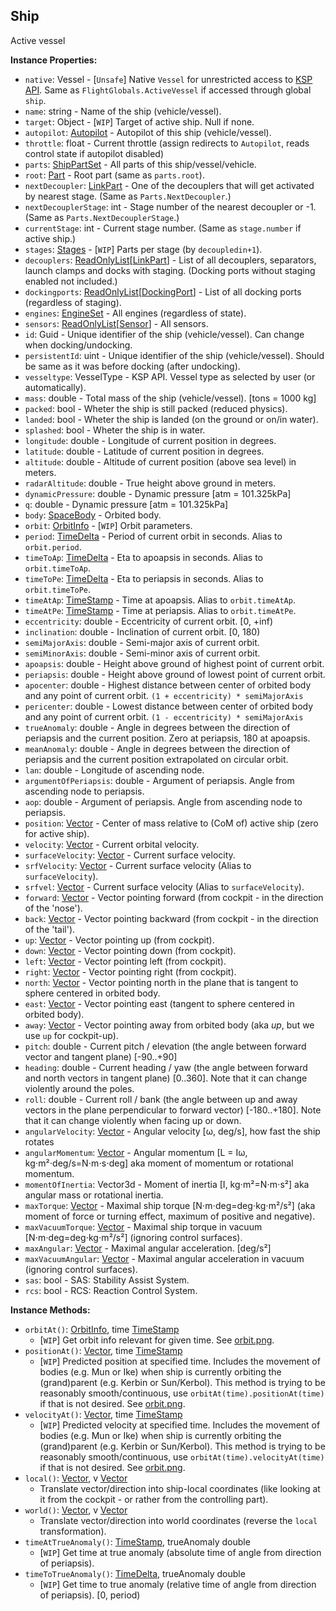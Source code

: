 ## Ship

Active vessel


**Instance Properties:**
- `native`: Vessel - \[`Unsafe`\] Native `Vessel` for unrestricted access to [KSP API](https://kerbalspaceprogram.com/api/class_vessel.html). Same as `FlightGlobals.ActiveVessel` if accessed through global `ship`.
- `name`: string - Name of the ship (vehicle/vessel).
- `target`: Object - \[`WIP`\] Target of active ship. Null if none.
- `autopilot`: [Autopilot](Autopilot.md) - Autopilot of this ship (vehicle/vessel).
- `throttle`: float - Current throttle (assign redirects to `Autopilot`, reads control state if autopilot disabled)
- `parts`: [ShipPartSet](../Parts/ShipPartSet.md) - All parts of this ship/vessel/vehicle.
- `root`: [Part](../Parts/PartBase.md) - Root part (same as `parts.root`).
- `nextDecoupler`: [LinkPart](../Parts/LinkPart.md) - One of the decouplers that will get activated by nearest stage. (Same as `Parts.NextDecoupler`.)
- `nextDecouplerStage`: int - Stage number of the nearest decoupler or -1. (Same as `Parts.NextDecouplerStage`.)
- `currentStage`: int - Current stage number. (Same as `stage.number` if active ship.)
- `stages`: [Stages](../Parts/Stages.md) - \[`WIP`\] Parts per stage (by `decoupledin+1`).
- `decouplers`: [ReadOnlyList](ReadOnlyList.1.md)\[[LinkPart](../Parts/LinkPart.md)\] - List of all decouplers, separators, launch clamps and docks with staging. (Docking ports without staging enabled not included.)
- `dockingports`: [ReadOnlyList](ReadOnlyList.1.md)\[[DockingPort](../Parts/DockingPort.md)\] - List of all docking ports (regardless of staging).
- `engines`: [EngineSet](../Parts/EngineSet.md) - All engines (regardless of state).
- `sensors`: [ReadOnlyList](ReadOnlyList.1.md)\[[Sensor](../Parts/Sensor.md)\] - All sensors.
- `id`: Guid - Unique identifier of the ship (vehicle/vessel). Can change when docking/undocking.
- `persistentId`: uint - Unique identifier of the ship (vehicle/vessel). Should be same as it was before docking (after undocking).
- `vesseltype`: VesselType - KSP API. Vessel type as selected by user (or automatically).
- `mass`: double - Total mass of the ship (vehicle/vessel). [tons = 1000 kg]
- `packed`: bool - Wheter the ship is still packed (reduced physics).
- `landed`: bool - Wheter the ship is landed (on the ground or on/in water).
- `splashed`: bool - Wheter the ship is in water.
- `longitude`: double - Longitude of current position in degrees.
- `latitude`: double - Latitude of current position in degrees.
- `altitude`: double - Altitude of current position (above sea level) in meters.
- `radarAltitude`: double - True height above ground in meters.
- `dynamicPressure`: double - Dynamic pressure [atm = 101.325kPa]
- `q`: double - Dynamic pressure [atm = 101.325kPa]
- `body`: [SpaceBody](SpaceBody.md) - Orbited body.
- `orbit`: [OrbitInfo](OrbitInfo.md) - \[`WIP`\] Orbit parameters.
- `period`: [TimeDelta](TimeDelta.md) - Period of current orbit in seconds. Alias to `orbit.period`.
- `timeToAp`: [TimeDelta](TimeDelta.md) - Eta to apoapsis in seconds. Alias to `orbit.timeToAp`.
- `timeToPe`: [TimeDelta](TimeDelta.md) - Eta to periapsis in seconds. Alias to `orbit.timeToPe`.
- `timeAtAp`: [TimeStamp](TimeStamp.md) - Time at apoapsis. Alias to `orbit.timeAtAp`.
- `timeAtPe`: [TimeStamp](TimeStamp.md) - Time at periapsis. Alias to `orbit.timeAtPe`.
- `eccentricity`: double - Eccentricity of current orbit. \[0, +inf)
- `inclination`: double - Inclination of current orbit. \[0, 180)
- `semiMajorAxis`: double - Semi-major axis of current orbit.
- `semiMinorAxis`: double - Semi-minor axis of current orbit.
- `apoapsis`: double - Height above ground of highest point of current orbit.
- `periapsis`: double - Height above ground of lowest point of current orbit.
- `apocenter`: double - Highest distance between center of orbited body and any point of current orbit. `(1 + eccentricity) * semiMajorAxis`
- `pericenter`: double - Lowest distance between center of orbited body and any point of current orbit. `(1 - eccentricity) * semiMajorAxis`
- `trueAnomaly`: double - Angle in degrees between the direction of periapsis and the current position. Zero at periapsis, 180 at apoapsis.
- `meanAnomaly`: double - Angle in degrees between the direction of periapsis and the current position extrapolated on circular orbit.
- `lan`: double - Longitude of ascending node.
- `argumentOfPeriapsis`: double - Argument of periapsis. Angle from ascending node to periapsis.
- `aop`: double - Argument of periapsis. Angle from ascending node to periapsis.
- `position`: [Vector](Vector.md) - Center of mass relative to (CoM of) active ship (zero for active ship).
- `velocity`: [Vector](Vector.md) - Current orbital velocity.
- `surfaceVelocity`: [Vector](Vector.md) - Current surface velocity.
- `srfVelocity`: [Vector](Vector.md) - Current surface velocity (Alias to `surfaceVelocity`).
- `srfvel`: [Vector](Vector.md) - Current surface velocity (Alias to `surfaceVelocity`).
- `forward`: [Vector](Vector.md) - Vector pointing forward (from cockpit - in the direction of the 'nose').
- `back`: [Vector](Vector.md) - Vector pointing backward (from cockpit - in the direction of the 'tail').
- `up`: [Vector](Vector.md) - Vector pointing up (from cockpit).
- `down`: [Vector](Vector.md) - Vector pointing down (from cockpit).
- `left`: [Vector](Vector.md) - Vector pointing left (from cockpit).
- `right`: [Vector](Vector.md) - Vector pointing right (from cockpit).
- `north`: [Vector](Vector.md) - Vector pointing north in the plane that is tangent to sphere centered in orbited body.
- `east`: [Vector](Vector.md) - Vector pointing east (tangent to sphere centered in orbited body).
- `away`: [Vector](Vector.md) - Vector pointing away from orbited body (aka *up*, but we use `up` for cockpit-up).
- `pitch`: double - Current pitch / elevation (the angle between forward vector and tangent plane) \[-90..+90]
- `heading`: double - Current heading / yaw (the angle between forward and north vectors in tangent plane) \[0..360]. Note that it can change violently around the poles.
- `roll`: double - Current roll / bank (the angle between up and away vectors in the plane perpendicular to forward vector) \[-180..+180]. 
Note that it can change violently when facing up or down.
- `angularVelocity`: [Vector](Vector.md) - Angular velocity \[ω, deg/s], how fast the ship rotates
- `angularMomentum`: [Vector](Vector.md) - Angular momentum \[L = Iω, kg⋅m²⋅deg/s=N⋅m⋅s⋅deg] aka moment of momentum or rotational momentum.
- `momentOfInertia`: Vector3d - Moment of inertia \[I, kg⋅m²=N⋅m⋅s²] aka angular mass or rotational inertia.
- `maxTorque`: [Vector](Vector.md) - Maximal ship torque \[N⋅m⋅deg=deg⋅kg⋅m²/s²] (aka moment of force or turning effect, maximum of positive and negative).
- `maxVacuumTorque`: [Vector](Vector.md) - Maximal ship torque in vacuum \[N⋅m⋅deg=deg⋅kg⋅m²/s²] (ignoring control surfaces).
- `maxAngular`: [Vector](Vector.md) - Maximal angular acceleration. \[deg/s²]
- `maxVacuumAngular`: [Vector](Vector.md) - Maximal angular acceleration in vacuum (ignoring control surfaces).
- `sas`: bool - SAS: Stability Assist System.
- `rcs`: bool - RCS: Reaction Control System.

**Instance Methods:**
- `orbitAt()`: [OrbitInfo](OrbitInfo.md), time [TimeStamp](TimeStamp.md)
  - \[`WIP`\] Get orbit info relevant for given time. See [orbit.png](orbit.png).
- `positionAt()`: [Vector](Vector.md), time [TimeStamp](TimeStamp.md)
  - \[`WIP`\] Predicted position at specified time. Includes the movement of bodies (e.g. Mun or Ike) when ship is currently orbiting the (grand)parent (e.g. Kerbin or Sun/Kerbol). This method is trying to be reasonably smooth/continuous, use `orbitAt(time).positionAt(time)` if that is not desired. See [orbit.png](orbit.png).
- `velocityAt()`: [Vector](Vector.md), time [TimeStamp](TimeStamp.md)
  - \[`WIP`\] Predicted velocity at specified time. Includes the movement of bodies (e.g. Mun or Ike) when ship is currently orbiting the (grand)parent (e.g. Kerbin or Sun/Kerbol). This method is trying to be reasonably smooth/continuous, use `orbitAt(time).velocityAt(time)` if that is not desired. See [orbit.png](orbit.png).
- `local()`: [Vector](Vector.md), v [Vector](Vector.md)
  - Translate vector/direction into ship-local coordinates (like looking at it from the cockpit - or rather from the controlling part).
- `world()`: [Vector](Vector.md), v [Vector](Vector.md)
  - Translate vector/direction into world coordinates (reverse the `local` transformation).
- `timeAtTrueAnomaly()`: [TimeStamp](TimeStamp.md), trueAnomaly double
  - \[`WIP`\] Get time at true anomaly (absolute time of angle from direction of periapsis).
- `timeToTrueAnomaly()`: [TimeDelta](TimeDelta.md), trueAnomaly double
  - \[`WIP`\] Get time to true anomaly (relative time of angle from direction of periapsis). [0, period)
